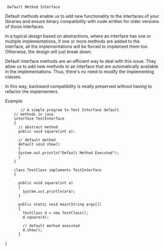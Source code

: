      Default Method Interface
Default methods enable us to add new functionality to the interfaces of your libraries and ensure binary compatibility with code written for older versions of those interfaces.

In a typical design based on abstractions, where an interface has one or multiple implementations, if one or more methods are added to the interface, all the implementations will be forced to implement them too. Otherwise, the design will just break down.

Default interface methods are an efficient way to deal with this issue. They allow us to add new methods to an interface that are automatically available in the implementations. Thus, there's no need to modify the implementing classes.

In this way, backward compatibility is neatly preserved without having to refactor the implementers.

   Example
   
           // A simple program to Test Interface default 
        // methods in java 
        interface TestInterface 
        { 
          // abstract method 
          public void square(int a); 

          // default method 
          default void show() 
          { 
          System.out.println("Default Method Executed"); 
          } 
        } 

        class TestClass implements TestInterface 
        { 

          public void square(int a) 
          { 
            System.out.println(a*a); 
          } 

          public static void main(String args[]) 
          { 
            TestClass d = new TestClass(); 
            d.square(4); 

            // default method executed 
            d.show(); 
          } 
}
